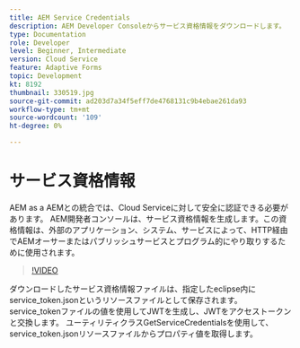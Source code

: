 ```yaml
---
title: AEM Service Credentials
description: AEM Developer Consoleからサービス資格情報をダウンロードします。
type: Documentation
role: Developer
level: Beginner, Intermediate
version: Cloud Service
feature: Adaptive Forms
topic: Development
kt: 8192
thumbnail: 330519.jpg
source-git-commit: ad203d7a34f5eff7de4768131c9b4ebae261da93
workflow-type: tm+mt
source-wordcount: '109'
ht-degree: 0%

---
```



# サービス資格情報

AEM as a AEMとの統合では、Cloud Serviceに対して安全に認証できる必要があります。 AEM開発者コンソールは、サービス資格情報を生成します。この資格情報は、外部のアプリケーション、システム、サービスによって、HTTP経由でAEMオーサーまたはパブリッシュサービスとプログラム的にやり取りするために使用されます。

>[!VIDEO](https://video.tv.adobe.com/v/330519/?quality=12&learn=on)

ダウンロードしたサービス資格情報ファイルは、指定したeclipse内にservice_token.jsonというリソースファイルとして保存されます。 service_tokenファイルの値を使用してJWTを生成し、JWTをアクセストークンと交換します。 ユーティリティクラスGetServiceCredentialsを使用して、 service_token.jsonリソースファイルからプロパティ値を取得します。
